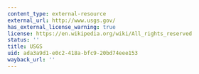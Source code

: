 ```yaml
---
content_type: external-resource
external_url: http://www.usgs.gov/
has_external_license_warning: true
license: https://en.wikipedia.org/wiki/All_rights_reserved
status: ''
title: USGS
uid: ada3a9d1-e0c2-418a-bfc9-20bd74eee153
wayback_url: ''
---
```

